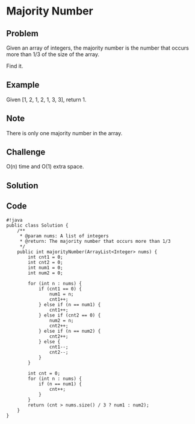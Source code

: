 Majority Number
===


Problem
-------

Given an array of integers, the majority number is the number that occurs more than 1/3 of the size of the array.

Find it.

Example
-------

Given [1, 2, 1, 2, 1, 3, 3], return 1.

Note
----

There is only one majority number in the array.

Challenge
---------

O(n) time and O(1) extra space.

Solution
--------

Code
----

    #!java
    public class Solution {
        /**
         * @param nums: A list of integers
         * @return: The majority number that occurs more than 1/3
         */
        public int majorityNumber(ArrayList<Integer> nums) {
            int cnt1 = 0;
            int cnt2 = 0;
            int num1 = 0;
            int num2 = 0;
            
            for (int n : nums) {
                if (cnt1 == 0) {
                    num1 = n;
                    cnt1++;
                } else if (n == num1) {
                    cnt1++;
                } else if (cnt2 == 0) {
                    num2 = n;
                    cnt2++;
                } else if (n == num2) {
                    cnt2++;
                } else {
                    cnt1--;
                    cnt2--;
                }
            }
            
            int cnt = 0;
            for (int n : nums) {
                if (n == num1) {
                    cnt++;
                }
            }
            return (cnt > nums.size() / 3 ? num1 : num2);
        }
    }
